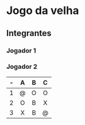 # Jogo da velha
## Integrantes
### Jogador 1
### Jogador 2

| -  |  A     | B     | C     |
| -- | :---:  | :---: | :---: |
| 1  | @     | O     | O     |
| 2  | O      | B     | X     |
| 3  | X      | B     | @     |